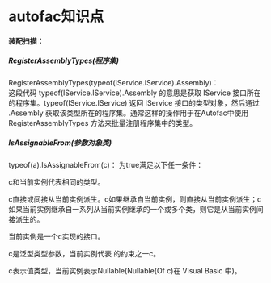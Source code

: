 autofac知识点
====
#### 装配扫描：  
#####  RegisterAssemblyTypes(程序集)  
  RegisterAssemblyTypes(typeof(IService.IService).Assembly)：    
  这段代码 typeof(IService.IService).Assembly 的意思是获取 IService 接口所在的程序集。typeof(IService.IService) 返回 IService 接口的类型对象，然后通过 .Assembly 获取该类型所在的程序集。通常这样的操作用于在Autofac中使用 RegisterAssemblyTypes 方法来批量注册程序集中的类型。
#####  IsAssignableFrom(参数对象类)
  typeof(a).IsAssignableFrom(c)：
  为true满足以下任一条件：

  c和当前实例代表相同的类型。
  
  c直接或间接从当前实例派生。c如果继承自当前实例，则直接从当前实例派生；c如果当前实例继承自一系列从当前实例继承的一个或多个类，则它是从当前实例间接派生的。
  
  当前实例是一个c实现的接口。
  
  c是泛型类型参数，当前实例代表 的约束之一c。
  
  c表示值类型，当前实例表示Nullable<c>(Nullable(Of c)在 Visual Basic 中)。

